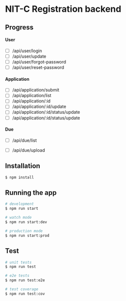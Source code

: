 # NIT-C Registration backend
## Progress
#### User
- [ ] /api/user/login 
- [ ] /api/user/update
- [ ] /api/user/forgot-password
- [ ] /api/user/reset-password
#### Application
- [ ] /api/application/submit
- [ ] /api/application/list
- [ ] /api/application/:id
- [ ] /api/application/:id/update
- [ ] /api/application/:id/status/update
- [ ] /api/application/:id/status/update
#### Due
- [ ] /api/due/list
- [ ] /api/due/upload


## Installation

```bash
$ npm install
```

## Running the app

```bash
# development
$ npm run start

# watch mode
$ npm run start:dev

# production mode
$ npm run start:prod
```

## Test

```bash
# unit tests
$ npm run test

# e2e tests
$ npm run test:e2e

# test coverage
$ npm run test:cov
```


